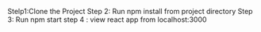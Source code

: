 
Stelp1:Clone the Project
Step 2: Run npm install from project directory
Step 3: Run npm start
step 4 : view react app from localhost:3000
